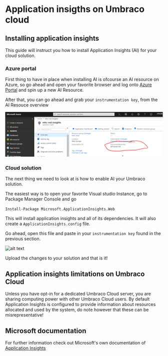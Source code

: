 # Application insigths on Umbraco cloud

## Installing application insights 
This guide will instruct you how to install Application Insights (AI) for your cloud solution.

### Azure portal
First thing to have in place when installing AI is ofcourse an AI resource on Azure, so go ahead and open your favorite browser and log onto [Azure Portal](https://portal.azure.com) and spin up a new AI Resource.

After that, you can go ahead and grab your `instrumentation key`, from the AI Resouce overview

![alt text](images/01-Instrumentation-Key.png "Instrumentation Key")

### Cloud solution
The next thing we need to look at is how to enable AI your Umbraco solution.

The easiest way is to open your favorite Visual studio Instance, go to Package Manager Console and go

```Install-Package Microsoft.ApplicationInsights.Web ``` 

This will install application insights and all of its dependencies. It will also create a `ApplicationInsights.config` file.

Go ahead, open this file and paste in your `instrumentation key` found in the previous section.

![alt text](images/02-Insert-Instrumentation-Key.png "Insert Instrumentation Key")

Upload the changes to your solution and that is it!

## Application insights limitations on Umbraco Cloud

Unless you have opt-in for a dedicated Umbraco Cloud server, you are sharing computing power with other Umbraco Cloud users. By default Application Insights is configured to provide information about resources allocated and used by the system, do note however that these can be misrepresentative!


## Microsoft documentation

For further information check out Microsoft's own documentation of [Application Insights](https://docs.microsoft.com/en-us/azure/application-insights/app-insights-overview)